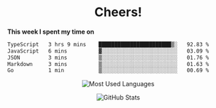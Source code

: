 <h1 align="center">Cheers!</h1>

**This week I spent my time on**
<!--START_SECTION:waka-->

```txt
TypeScript   3 hrs 9 mins    ███████████████████████▒░   92.83 %
JavaScript   6 mins          ▓░░░░░░░░░░░░░░░░░░░░░░░░   03.09 %
JSON         3 mins          ▒░░░░░░░░░░░░░░░░░░░░░░░░   01.76 %
Markdown     3 mins          ▒░░░░░░░░░░░░░░░░░░░░░░░░   01.63 %
Go           1 min           ▒░░░░░░░░░░░░░░░░░░░░░░░░   00.69 %
```

<!--END_SECTION:waka-->

<p align="center"><img src="https://github-readme-stats.vercel.app/api/top-langs/?username=thnkrn&layout=compact&hide=html&theme=tokyonight" alt="Most Used Languages" /></p>

<p align="center"><img src="https://github-readme-stats.vercel.app/api?username=thnkrn&show_icons=true&count_private=true&theme=tokyonight" alt="GitHub Stats" /></p>

<!-- <p align="center"><a href="https://wakatime.com"><img src="https://wakatime.com/share/@thnkrn/40092326-d1bd-471b-89da-9a7c63939402.png" /></p>
 -->
